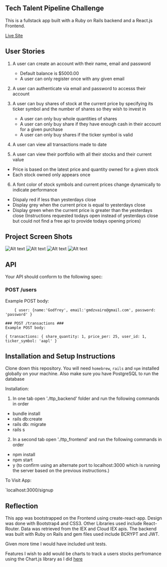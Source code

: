 ## Tech Talent Pipeline Challenge

This is a fullstack app built with a Ruby on Rails backend and a React.js Frontend.

[Live Site](https://ttp-frontend-kd.herokuapp.com/login)

## User Stories

1. A user can create an account with their name, email and password
   * Default balance is $5000.00
   * A user can only register once with any given email

2. A user can authenticate via email and password to accesss their account 

3. A user can buy shares of stock at the current price by specifying its ticker symbol and the number of shares so they wish to invest in 
   * A user can only buy whole quantities of shares 
   * A user can only buy share if they have enough cash in their account for a given purchase 
   * A user can only buy shares if the ticker symbol is valid 

4. A user can view all transactions made to date 

5. A user can view their portfolio with all their stocks and their current value
  * Price is based on the latest price and quantity owned for a given stock 
  * Each stock owned only appears once 

6. A font color of stock symbols and current prices change dynamically to indicate performance
  * Dispaly red if less than yesterdays close 
  * Display grey when the current price is equal to yesterdays close
  * Display green when the current price is greater than the yesterdays close 
  (Instructions requested todays open instead of yesterdays close but could not find a free api to provide todays opening prices)


## Project Screen Shots  

![Alt text](https://user-images.githubusercontent.com/29901283/87977025-07a23000-ca9c-11ea-9042-6189407aabc5.png)
![Alt text](https://user-images.githubusercontent.com/29901283/87977044-0ffa6b00-ca9c-11ea-977f-9dddf1b97019.png)
![Alt text](https://user-images.githubusercontent.com/29901283/87977068-1852a600-ca9c-11ea-8da3-d15563b78b12.png)
![Alt text](https://user-images.githubusercontent.com/29901283/87977089-1e488700-ca9c-11ea-922d-0de9ac8575c2.png)


## API

Your API should conform to the following spec:

### POST /users ###
Example POST body:
```
    { user: {name:'Godfrey', email:'gmdzvairo@gmail.com', password: 'password' }
    
### POST /transactions ###
Example POST body:
```
    { transactions: { share_quantity: 1, price_per: 25, user_id: 1, ticker_symbol: 'aapl' }

## Installation and Setup Instructions

Clone down this repository. You will need `homebrew`, `rails` and `npm` installed globally on your machine. Also make sure you have PostgreSQL to run the database

Installation:

1. In one tab open './ttp_backend' folder and run the following commands in order
 * bundle install
 * rails db:create
 * rails db: migrate
 * rails s

2. In a second tab open './ttp_frontend' and run the following commands in order
  * npm install
  * npm start
  * y (to confirm using an alternate port to localhost:3000 which is running the server based on the previous instructions.)

To Visit App:

`localhost:3000/signup  

## Reflection

This app was bootstrapped on the Frontend using create-react-app. Design was done with Bootstrap4 and CSS3. Other Libraries used include React-Router. Data was retrieved from the IEX and Cloud IEX apis.
The backend was built with Ruby on Rails and gem files used include BCRYPT and JWT.

Given more time I would have included unit tests.

Features I wish to add would be charts to track a users stocks perfromance using the Chart.js library as I did [here](https://github.com/Kudzanayi-Dzvairo/covid-tracker-react)
